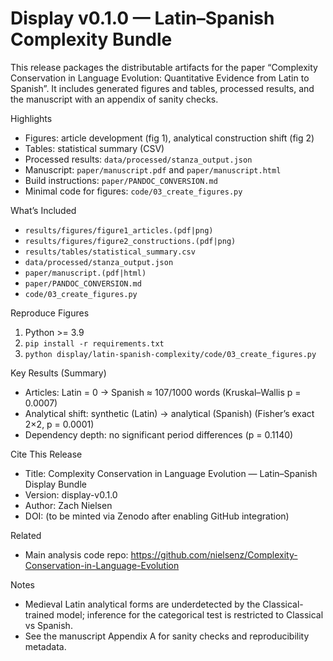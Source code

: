 # Display v0.1.0 — Latin–Spanish Complexity Bundle

This release packages the distributable artifacts for the paper “Complexity Conservation in Language Evolution: Quantitative Evidence from Latin to Spanish”. It includes generated figures and tables, processed results, and the manuscript with an appendix of sanity checks.

Highlights
- Figures: article development (fig 1), analytical construction shift (fig 2)
- Tables: statistical summary (CSV)
- Processed results: `data/processed/stanza_output.json`
- Manuscript: `paper/manuscript.pdf` and `paper/manuscript.html`
- Build instructions: `paper/PANDOC_CONVERSION.md`
- Minimal code for figures: `code/03_create_figures.py`

What’s Included
- `results/figures/figure1_articles.(pdf|png)`
- `results/figures/figure2_constructions.(pdf|png)`
- `results/tables/statistical_summary.csv`
- `data/processed/stanza_output.json`
- `paper/manuscript.(pdf|html)`
- `paper/PANDOC_CONVERSION.md`
- `code/03_create_figures.py`

Reproduce Figures
1) Python >= 3.9
2) `pip install -r requirements.txt`
3) `python display/latin-spanish-complexity/code/03_create_figures.py`

Key Results (Summary)
- Articles: Latin = 0 → Spanish ≈ 107/1000 words (Kruskal–Wallis p = 0.0007)
- Analytical shift: synthetic (Latin) → analytical (Spanish) (Fisher’s exact 2×2, p = 0.0001)
- Dependency depth: no significant period differences (p = 0.1140)

Cite This Release
- Title: Complexity Conservation in Language Evolution — Latin–Spanish Display Bundle
- Version: display-v0.1.0
- Author: Zach Nielsen
- DOI: (to be minted via Zenodo after enabling GitHub integration)

Related
- Main analysis code repo: https://github.com/nielsenz/Complexity-Conservation-in-Language-Evolution

Notes
- Medieval Latin analytical forms are underdetected by the Classical-trained model; inference for the categorical test is restricted to Classical vs Spanish.
- See the manuscript Appendix A for sanity checks and reproducibility metadata.
